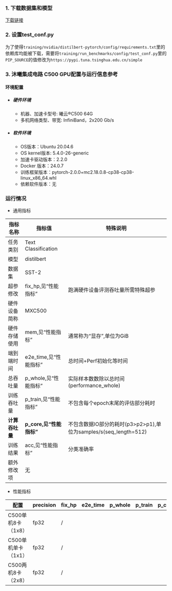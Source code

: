 ### 1. 下载数据集和模型
[下载链接](https://bd.bcebos.com/klx-pytorch-ipipe-bd/flagperf/datasets/distilbert_train.tar) 

### 2. 设置test_conf.py

为了使得`training/nvidia/distilbert-pytorch/config/requirements.txt`里的依赖库均能被下载，需要将`training/run_benchmarks/config/test_conf.py`里的`PIP_SOURCE`的值修改为`https://pypi.tuna.tsinghua.edu.cn/simple`

###  3. 沐曦集成电路 C500 GPU配置与运行信息参考
#### 环境配置
- ##### 硬件环境
    - 机器、加速卡型号: 曦云®C500 64G
    - 多机网络类型、带宽: InfiniBand，2x200 Gb/s
- ##### 软件环境
   - OS版本：Ubuntu 20.04.6
   - OS kernel版本:  5.4.0-26-generic
   - 加速卡驱动版本：2.2.0
   - Docker 版本：24.0.7
   - 训练框架版本：pytorch-2.0.0+mc2.18.0.8-cp38-cp38-linux_x86_64.whl
   - 依赖软件版本：无

### 运行情况

* 通用指标

| 指标名称       | 指标值                  | 特殊说明                                                         |
| -------------- | ----------------------- | ---------------------------------------------------------------- |
| 任务类别       | Text Classification     |                                                                  |
| 模型           | distilbert              |                                                                  |
| 数据集         | SST-2                   |                                                                  |
| 超参修改       | fix_hp,见“性能指标”     | 跑满硬件设备评测吞吐量所需特殊超参                               |
| 硬件设备简称   | MXC500            |                                                                  |
| 硬件存储使用   | mem,见“性能指标”        | 通常称为“显存”,单位为GiB                                         |
| 端到端时间     | e2e_time,见“性能指标”   | 总时间+Perf初始化等时间                                          |
| 总吞吐量       | p_whole,见“性能指标”    | 实际样本数数除以总时间(performance_whole)                        |
| 训练吞吐量     | p_train,见“性能指标”    | 不包含每个epoch末尾的评估部分耗时                                |
| **计算吞吐量** | **p_core,见“性能指标”** | 不包含数据IO部分的耗时(p3>p2>p1),单位为samples/s(seq_length=512) |
| 训练结果       | acc,见“性能指标”        | 分类准确率                                                       |
| 额外修改项     | 无                      |                                                                  |

* 性能指标

| 配置                | precision | fix_hp           | e2e_time | p_whole | p_train | p_core | acc   | mem       |
| ------------------- | --------- | ---------------- | -------- | ------- | ------- | ------ | ----- | --------- |
| C500单机8卡（1x8）  | fp32      | /           |    |  |   | | 0.908 | 37.0/64.0 |
| C500单机单卡（1x1） | fp32      | /           |   |   |    | |  | 35.1/64.0 |
| C500两机8卡（2x8）  | fp32      | /          |      |   |  | | | 36.7/64.0 |
